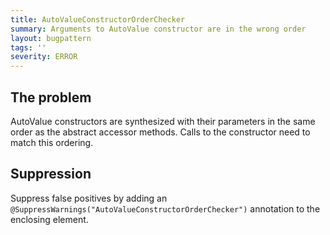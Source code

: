 ```yaml
---
title: AutoValueConstructorOrderChecker
summary: Arguments to AutoValue constructor are in the wrong order
layout: bugpattern
tags: ''
severity: ERROR
---
```


<!--
*** AUTO-GENERATED, DO NOT MODIFY ***
To make changes, edit the @BugPattern annotation or the explanation in docs/bugpattern.
-->

## The problem
AutoValue constructors are synthesized with their parameters in the same order as the abstract accessor methods. Calls to the constructor need to match this ordering.

## Suppression
Suppress false positives by adding an `@SuppressWarnings("AutoValueConstructorOrderChecker")` annotation to the enclosing element.
